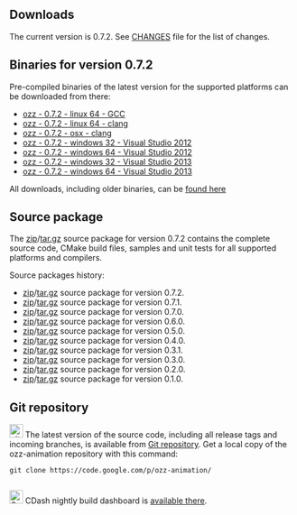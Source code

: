 ## Downloads ##
The current version is 0.7.2. See [CHANGES](http://ozz-animation.googlecode.com/git/CHANGES?name=0.7.2) file for the list of changes.

## Binaries for version 0.7.2 ##
Pre-compiled binaries of the latest version for the supported platforms can be downloaded from there:
  * [ozz - 0.7.2 - linux 64 - GCC](http://ozz.qualipilote.fr/downloads/ozz-0.7.2-linux64-gcc.tar.bz2)
  * [ozz - 0.7.2 - linux 64 - clang](http://ozz.qualipilote.fr/downloads/ozz-0.7.2-linux64-clang.tar.bz2)
  * [ozz - 0.7.2 - osx - clang](http://ozz.qualipilote.fr/downloads/ozz-0.7.2-osx-clang.tar.bz2)
  * [ozz - 0.7.2 - windows 32 - Visual Studio 2012](http://ozz.qualipilote.fr/downloads/ozz-0.7.2-windows32-vs2012.zip)
  * [ozz - 0.7.2 - windows 64 - Visual Studio 2012](http://ozz.qualipilote.fr/downloads/ozz-0.7.2-windows64-vs2012.zip)
  * [ozz - 0.7.2 - windows 32 - Visual Studio 2013](http://ozz.qualipilote.fr/downloads/ozz-0.7.2-windows32-vs2013.zip)
  * [ozz - 0.7.2 - windows 64 - Visual Studio 2013](http://ozz.qualipilote.fr/downloads/ozz-0.7.2-windows64-vs2013.zip)

All downloads, including older binaries, can be [found here](http://ozz.qualipilote.fr/downloads/)

## Source package ##
The [zip](http://ozz-animation.googlecode.com/archive/0.7.2.zip)/[tar.gz](http://ozz-animation.googlecode.com/archive/0.7.2.tar.gz) source package for version 0.7.2 contains the complete source code, CMake build files, samples and unit tests for all supported platforms and compilers.

Source packages history:
  * [zip](http://ozz-animation.googlecode.com/archive/0.7.2.zip)/[tar.gz](http://ozz-animation.googlecode.com/archive/0.7.2.tar.gz) source package for version 0.7.2.
  * [zip](http://ozz-animation.googlecode.com/archive/0.7.1.zip)/[tar.gz](http://ozz-animation.googlecode.com/archive/0.7.1.tar.gz) source package for version 0.7.1.
  * [zip](http://ozz-animation.googlecode.com/archive/0.7.0.zip)/[tar.gz](http://ozz-animation.googlecode.com/archive/0.7.0.tar.gz) source package for version 0.7.0.
  * [zip](http://ozz-animation.googlecode.com/archive/0.6.0.zip)/[tar.gz](http://ozz-animation.googlecode.com/archive/0.6.0.tar.gz) source package for version 0.6.0.
  * [zip](http://ozz-animation.googlecode.com/archive/0.5.0.zip)/[tar.gz](http://ozz-animation.googlecode.com/archive/0.5.0.tar.gz) source package for version 0.5.0.
  * [zip](http://ozz-animation.googlecode.com/archive/0.4.0.zip)/[tar.gz](http://ozz-animation.googlecode.com/archive/0.4.0.tar.gz) source package for version 0.4.0.
  * [zip](http://ozz-animation.googlecode.com/archive/0.3.1.zip)/[tar.gz](http://ozz-animation.googlecode.com/archive/0.3.1.tar.gz) source package for version 0.3.1.
  * [zip](http://ozz-animation.googlecode.com/archive/0.3.0.zip)/[tar.gz](http://ozz-animation.googlecode.com/archive/0.3.0.tar.gz) source package for version 0.3.0.
  * [zip](http://ozz-animation.googlecode.com/archive/0.2.0.zip)/[tar.gz](http://ozz-animation.googlecode.com/archive/0.2.0.tar.gz) source package for version 0.2.0.
  * [zip](http://ozz-animation.googlecode.com/archive/0.1.0.zip)/[tar.gz](http://ozz-animation.googlecode.com/archive/0.1.0.tar.gz) source package for version 0.1.0.

## Git repository ##
<img src='http://git-scm.com/images/logos/logomark-orange@2x.png' alt='git' height='24' width='24'> The latest version of the source code, including all release tags and incoming branches, is available from <a href='https://code.google.com/p/ozz-animation/source/checkout'>Git repository</a>. Get a local copy of the ozz-animation repository with this command:<br>
<pre><code>git clone https://code.google.com/p/ozz-animation/<br>
</code></pre>

<img src='http://my.cdash.org/images/cdash.gif' alt='CDash' height='24' width='24'> CDash nightly build dashboard is <a href='http://ozz.qualipilote.fr/dashboard/cdash/index.php?project=master'>available there</a>.